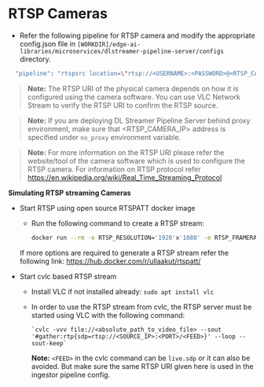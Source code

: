 # RTSP Cameras

- Refer the following pipeline for RTSP camera and modify the appropriate config.json file in `[WORKDIR]/edge-ai-libraries/microservices/dlstreamer-pipeline-server/configs` directory.

```sh
  "pipeline": "rtspsrc location=\"rtsp://<USERNAME>:<PASSWORD>@<RTSP_CAMERA_IP>:<PORT>/<FEED>\" latency=100 name=source ! rtph264depay ! h264parse ! decodebin ! videoconvert ! video/x-raw,format=RGB ! appsink name=destination"
```

> **Note:** The RTSP URI of the physical camera depends on how it is configured using the camera software. You can use VLC Network Stream to verify the RTSP URI to confirm the RTSP source. 

> **Note:**  If you are deploying DL Streamer Pipeline Server behind proxy environment, make sure that <RTSP_CAMERA_IP> address is specified under `no_proxy` environment variable.

> **Note:** For more information on the RTSP URI please refer the website/tool of the camera software which is used to configure the RTSP camera. For information on RTSP protocol refer <https://en.wikipedia.org/wiki/Real_Time_Streaming_Protocol>



**Simulating RTSP streaming Cameras**

- Start RTSP using open source RTSPATT docker image
  - Run the following command to create a RTSP stream:

    ```sh
    docker run --rm -e RTSP_RESOLUTION='1920'x'1080' -e RTSP_FRAMERATE=25 -p 8554:8554 ullaakut/rtspatt:latest
    ```

  If more options are required to generate a RTSP stream refer
  the following link:
  <https://hub.docker.com/r/ullaakut/rtspatt/>


- Start cvlc based RTSP stream
  - Install VLC if not installed already: `sudo apt install vlc`
  - In order to use the RTSP stream from cvlc, the RTSP server must be started using VLC with the following command:

        `cvlc -vvv file://<absolute_path_to_video_file> --sout '#gather:rtp{sdp=rtsp://<SOURCE_IP>:<PORT>/<FEED>}' --loop --sout-keep`

      **Note:** `<FEED>` in the cvlc command can be `live.sdp` or it can also be avoided. But make sure the same RTSP URI given here is
      used in the ingestor pipeline config.
